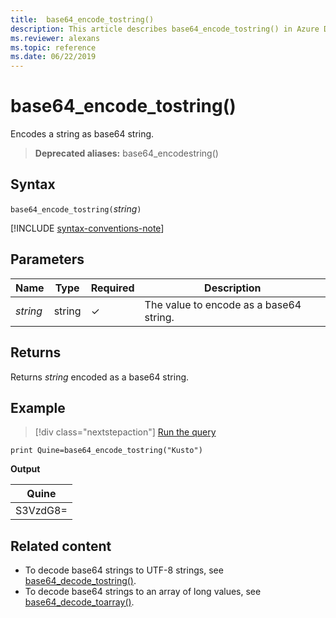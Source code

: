 ```yaml
---
title:  base64_encode_tostring()
description: This article describes base64_encode_tostring() in Azure Data Explorer.
ms.reviewer: alexans
ms.topic: reference
ms.date: 06/22/2019
---
```

# base64_encode_tostring()

Encodes a string as base64 string.

> **Deprecated aliases:** base64_encodestring()

## Syntax

`base64_encode_tostring(`*string*`)`

[!INCLUDE [syntax-conventions-note](../../includes/syntax-conventions-note.md)]

## Parameters

| Name | Type | Required | Description |
|--|--|--|--|
| *string* | string | &check; |  The value to encode as a base64 string. |

## Returns

Returns *string* encoded as a base64 string.

## Example

> [!div class="nextstepaction"]
> <a href="https://dataexplorer.azure.com/clusters/help/databases/Samples?query=H4sIAAAAAAAAAysoyswrUQgszcxLtU1KLE41M4lPzUvOT0mNL8kvLgFKpmsoeZcWl+QraQIAKEgGNSsAAAA=" target="_blank">Run the query</a>

```kusto
print Quine=base64_encode_tostring("Kusto")
```

**Output**

|Quine   |
|--------|
|S3VzdG8=|

## Related content

* To decode base64 strings to UTF-8 strings, see [base64_decode_tostring()](base64_decode_tostringfunction.md).
* To decode base64 strings to an array of long values, see [base64_decode_toarray()](base64_decode_toarrayfunction.md).
